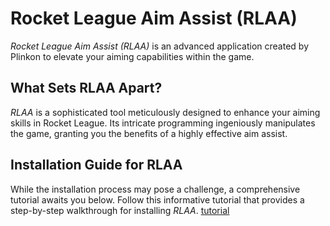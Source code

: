 # Rocket League Aim Assist (RLAA)

*Rocket League Aim Assist (RLAA)* is an advanced application created by Plinkon to elevate your aiming capabilities within the game.

## What Sets RLAA Apart?

*RLAA* is a sophisticated tool meticulously designed to enhance your aiming skills in Rocket League. Its intricate programming ingeniously manipulates the game, granting you the benefits of a highly effective aim assist.

## Installation Guide for RLAA

While the installation process may pose a challenge, a comprehensive tutorial awaits you below. Follow this informative tutorial that provides a step-by-step walkthrough for installing *RLAA*.
[tutorial](https://github.com/Plinkon/rocket-leauge-aim-assist/wiki/INSTALLATION)
